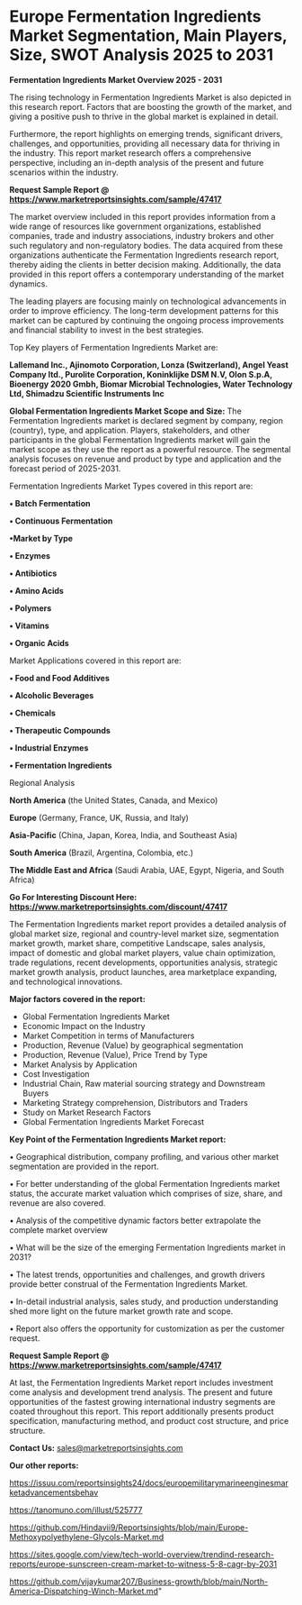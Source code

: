 # Europe Fermentation Ingredients Market Segmentation, Main Players, Size, SWOT Analysis 2025 to 2031

<Strong> Fermentation Ingredients Market Overview 2025 - 2031</strong>

The rising technology in Fermentation Ingredients Market is also depicted in this research report. Factors that are boosting the growth of the market, and giving a positive push to thrive in the global market is explained in detail.

Furthermore, the report highlights on emerging trends, significant drivers, challenges, and opportunities, providing all necessary data for thriving in the industry. This report market research offers a comprehensive perspective, including an in-depth analysis of the present and future scenarios within the industry.

<strong>Request Sample Report @ <a href=https://www.marketreportsinsights.com/sample/47417>https://www.marketreportsinsights.com/sample/47417</a></strong>

The market overview included in this report provides information from a wide range of resources like government organizations, established companies, trade and industry associations, industry brokers and other such regulatory and non-regulatory bodies. The data acquired from these organizations authenticate the Fermentation Ingredients research report, thereby aiding the clients in better decision making. Additionally, the data provided in this report offers a contemporary understanding of the market dynamics.

The leading players are focusing mainly on technological advancements in order to improve efficiency. The long-term development patterns for this market can be captured by continuing the ongoing process improvements and financial stability to invest in the best strategies.

Top Key players of Fermentation Ingredients Market are:

<strong>Lallemand Inc., Ajinomoto Corporation, Lonza (Switzerland), Angel Yeast Company ltd., Purolite Corporation, Koninklijke DSM N.V, Olon S.p.A, Bioenergy 2020 Gmbh, Biomar Microbial Technologies, Water Technology Ltd, Shimadzu Scientific Instruments Inc</strong>

<strong><b>Global Fermentation Ingredients Market Scope and Size:</b></strong>
The Fermentation Ingredients market is declared segment by company, region (country), type, and application. Players, stakeholders, and other participants in the global Fermentation Ingredients market will gain the market scope as they use the report as a powerful resource. The segmental analysis focuses on revenue and product by type and application and the forecast period of 2025-2031.

Fermentation Ingredients Market Types covered in this report are:

<strong>•  Batch Fermentation

•  Continuous Fermentation

•Market by Type

•  Enzymes

•  Antibiotics

•  Amino Acids

•  Polymers

•  Vitamins

•  Organic Acids</strong>

Market Applications covered in this report are:

<strong>•  Food and Food Additives

•  Alcoholic Beverages

•  Chemicals

•  Therapeutic Compounds

•  Industrial Enzymes

•  Fermentation Ingredients</strong> 

Regional Analysis

<strong>North America</strong> (the United States, Canada, and Mexico)

<strong>Europe</strong> (Germany, France, UK, Russia, and Italy)

<strong>Asia-Pacific</strong> (China, Japan, Korea, India, and Southeast Asia)

<strong>South America</strong> (Brazil, Argentina, Colombia, etc.)

<strong>The Middle East and Africa</strong> (Saudi Arabia, UAE, Egypt, Nigeria, and South Africa)

<strong>Go For Interesting Discount Here: <a href=https://www.marketreportsinsights.com/discount/47417>https://www.marketreportsinsights.com/discount/47417</a></strong>

The Fermentation Ingredients market report provides a detailed analysis of global market size, regional and country-level market size, segmentation market growth, market share, competitive Landscape, sales analysis, impact of domestic and global market players, value chain optimization, trade regulations, recent developments, opportunities analysis, strategic market growth analysis, product launches, area marketplace expanding, and technological innovations.

<strong><b>Major factors covered in the report:</b></strong>
<ul>
  <li>Global Fermentation Ingredients Market </li>
  <li>Economic Impact on the Industry</li>
  <li>Market Competition in terms of Manufacturers</li>
  <li>Production, Revenue (Value) by geographical segmentation</li>
  <li>Production, Revenue (Value), Price Trend by Type</li>
  <li>Market Analysis by Application</li>
  <li>Cost Investigation</li>
  <li>Industrial Chain, Raw material sourcing strategy and Downstream Buyers</li>
  <li>Marketing Strategy comprehension, Distributors and Traders</li>
  <li>Study on Market Research Factors</li>
  <li>Global Fermentation Ingredients Market Forecast</li>
</ul>

<strong><b>Key Point of the Fermentation Ingredients Market report:</b></strong>

• Geographical distribution, company profiling, and various other market segmentation are provided in the report.

• For better understanding of the global Fermentation Ingredients market status, the accurate market valuation which comprises of size, share, and revenue are also covered.

• Analysis of the competitive dynamic factors better extrapolate the complete market overview

• What will be the size of the emerging Fermentation Ingredients market in 2031?

• The latest trends, opportunities and challenges, and growth drivers provide better construal of the Fermentation Ingredients Market.

• In-detail industrial analysis, sales study, and production understanding shed more light on the future market growth rate and scope.

• Report also offers the opportunity for customization as per the customer request.

<strong>Request Sample Report @ <a href=https://www.marketreportsinsights.com/sample/47417>https://www.marketreportsinsights.com/sample/47417</a></strong>

At last, the Fermentation Ingredients Market report includes investment come analysis and development trend analysis. The present and future opportunities of the fastest growing international industry segments are coated throughout this report. This report additionally presents product specification, manufacturing method, and product cost structure, and price structure.

<strong>Contact Us:</strong>
sales@marketreportsinsights.com

<strong>Our other reports:</strong>

<a href=https://issuu.com/reportsinsights24/docs/europemilitarymarineenginesmarketadvancementsbehav>https://issuu.com/reportsinsights24/docs/europemilitarymarineenginesmarketadvancementsbehav</a>

<a href=https://tanomuno.com/illust/525777>https://tanomuno.com/illust/525777</a>

<a href=https://github.com/Hindavii9/Reportsinsights/blob/main/Europe-Methoxypolyethylene-Glycols-Market.md>https://github.com/Hindavii9/Reportsinsights/blob/main/Europe-Methoxypolyethylene-Glycols-Market.md</a>

<a href=https://sites.google.com/view/tech-world-overview/trendind-research-reports/europe-sunscreen-cream-market-to-witness-5-8-cagr-by-2031>https://sites.google.com/view/tech-world-overview/trendind-research-reports/europe-sunscreen-cream-market-to-witness-5-8-cagr-by-2031</a>

<a href=https://github.com/vijaykumar207/Business-growth/blob/main/North-America-Dispatching-Winch-Market.md>https://github.com/vijaykumar207/Business-growth/blob/main/North-America-Dispatching-Winch-Market.md</a>"
